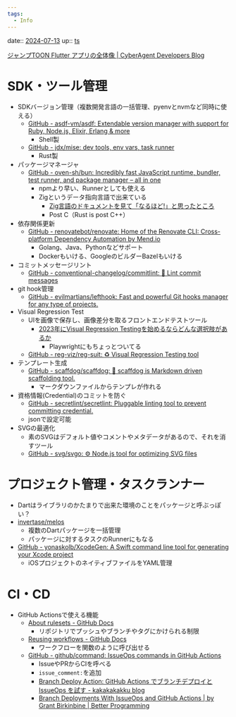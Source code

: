 ```yaml
---
tags:
  - Info
---
```


date:: [2024-07-13](/Daily_Note/2024-07-13.md)
up:: [ts](../Bar/Program/JavaScript%20and%20TypeScript.md)

[ジャンプTOON Flutter アプリの全体像 | CyberAgent Developers Blog](https://developers.cyberagent.co.jp/blog/archives/48761/)

# SDK・ツール管理
- SDKバージョン管理（複数開発言語の一括管理、pyenvとnvmなど同時に使える）
    - [GitHub - asdf-vm/asdf: Extendable version manager with support for Ruby, Node.js, Elixir, Erlang & more](https://github.com/asdf-vm/asdf)
        - Shell製
    - [GitHub - jdx/mise: dev tools, env vars, task runner](https://github.com/jdx/mise)
        - Rust製
- パッケージマネージャ
    - [GitHub - oven-sh/bun: Incredibly fast JavaScript runtime, bundler, test runner, and package manager – all in one](https://github.com/oven-sh/bun)
        - npmより早い、Runnerとしても使える
        - Zigというデータ指向言語で出来ている
            - [Zig言語のドキュメントを見て「なるほど!」と思ったところ](https://zenn.dev/tetsu_koba/articles/032d3a2f675f50)
            - Post C（Rust is post C++）
- 依存関係更新
    - [GitHub - renovatebot/renovate: Home of the Renovate CLI: Cross-platform Dependency Automation by Mend.io](https://github.com/renovatebot/renovate)
        - Golang、Java、Pythonなどサポート
        - Dockerもいける、GoogleのビルダーBazelもいける
- コミットメッセージリント
    - [GitHub - conventional-changelog/commitlint: 📓 Lint commit messages](https://github.com/conventional-changelog/commitlint)
- git hook管理
    - [GitHub - evilmartians/lefthook: Fast and powerful Git hooks manager for any type of projects.](https://github.com/evilmartians/lefthook)
- Visual Regression Test
    - UIを画像で保存し、画像差分を取るフロントエンドテストツール
        - [2023年にVisual Regression Testingを始めるならどんな選択肢があるか](https://zenn.dev/loglass/articles/visual-regression-testing-comparison)
            - Playwrightにもちょっとついてる
    - [GitHub - reg-viz/reg-suit: :recycle: Visual Regression Testing tool](https://github.com/reg-viz/reg-suit)
- テンプレート生成
    - [GitHub - scaffdog/scaffdog: :dog: scaffdog is Markdown driven scaffolding tool.](https://github.com/scaffdog/scaffdog)
        - マークダウンファイルからテンプレが作れる
- 資格情報(Credential)のコミットを防ぐ
    - [GitHub - secretlint/secretlint: Pluggable linting tool to prevent committing credential.](https://github.com/secretlint/secretlint)
    - jsonで設定可能
- SVGの最適化
    - 素のSVGはデフォルト値やコメントやメタデータがあるので、それを消すツール
    - [GitHub - svg/svgo: ⚙️ Node.js tool for optimizing SVG files](https://github.com/svg/svgo)

# プロジェクト管理・タスクランナー
- Dartはライブラリのかたまりで出来た環境のことをパッケージと呼ぶっぽい？
- [invertase/melos](https://melos.invertase.dev/~melos-latest)
    - 複数のDartパッケージを一括管理
    - パッケージに対するタスクのRunnerにもなる
- [GitHub - yonaskolb/XcodeGen: A Swift command line tool for generating your Xcode project](https://github.com/yonaskolb/XcodeGen)
    - iOSプロジェクトのネイティブファイルをYAML管理

# CI・CD
- GitHub Actionsで使える機能
    - [About rulesets - GitHub Docs](https://docs.github.com/en/repositories/configuring-branches-and-merges-in-your-repository/managing-rulesets/about-rulesets)
        - リポジトリでプッシュやブランチやタグにかけられる制限
    - [Reusing workflows - GitHub Docs](https://docs.github.com/en/actions/using-workflows/reusing-workflows)
        - ワークフローを関数のように呼び出せる
    - [GitHub - github/command: IssueOps commands in GitHub Actions](https://github.com/github/command)
        - IssueやPRからCIを呼べる
        - `issue_comment:`を追加
        - [Branch Deploy Action: GitHub Actions でブランチデプロイと IssueOps を試す - kakakakakku blog](https://kakakakakku.hatenablog.com/entry/2023/07/18/192109)
        - [Branch Deployments With IssueOps and GitHub Actions | by Grant Birkinbine | Better Programming](https://betterprogramming.pub/branch-deployments-with-issueops-and-github-actions-d9405311ad8b)

